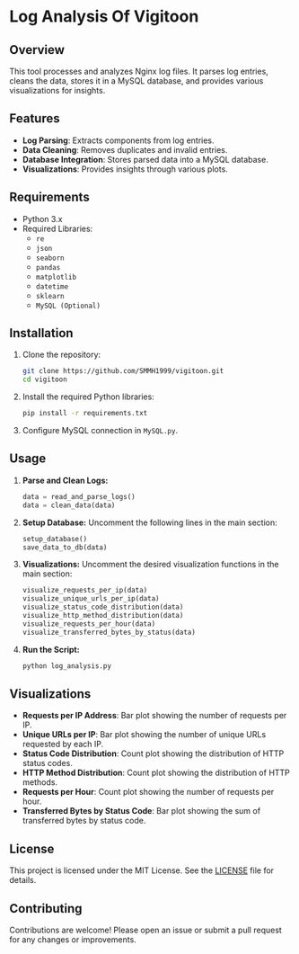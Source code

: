 # Log Analysis Of Vigitoon

## Overview

This tool processes and analyzes Nginx log files. It parses log entries, cleans the data, stores it in a MySQL database, and provides various visualizations for insights.

## Features

- **Log Parsing**: Extracts components from log entries.
- **Data Cleaning**: Removes duplicates and invalid entries.
- **Database Integration**: Stores parsed data into a MySQL database.
- **Visualizations**: Provides insights through various plots.

## Requirements

- Python 3.x
- Required Libraries:
  - `re`
  - `json`
  - `seaborn`
  - `pandas`
  - `matplotlib`
  - `datetime`
  - `sklearn`
  - `MySQL (Optional)`

## Installation

1. Clone the repository:
    ```bash
    git clone https://github.com/SMMH1999/vigitoon.git
    cd vigitoon
    ```

2. Install the required Python libraries:
    ```bash
    pip install -r requirements.txt
    ```

3. Configure MySQL connection in `MySQL.py`.

## Usage

1. **Parse and Clean Logs:**
    ```python
    data = read_and_parse_logs()
    data = clean_data(data)
    ```

2. **Setup Database:**
    Uncomment the following lines in the main section:
    ```python
    setup_database()
    save_data_to_db(data)
    ```

3. **Visualizations:**
    Uncomment the desired visualization functions in the main section:
    ```python
    visualize_requests_per_ip(data)
    visualize_unique_urls_per_ip(data)
    visualize_status_code_distribution(data)
    visualize_http_method_distribution(data)
    visualize_requests_per_hour(data)
    visualize_transferred_bytes_by_status(data)
    ```

4. **Run the Script:**
    ```bash
    python log_analysis.py
    ```

## Visualizations

- **Requests per IP Address**: Bar plot showing the number of requests per IP.
- **Unique URLs per IP**: Bar plot showing the number of unique URLs requested by each IP.
- **Status Code Distribution**: Count plot showing the distribution of HTTP status codes.
- **HTTP Method Distribution**: Count plot showing the distribution of HTTP methods.
- **Requests per Hour**: Count plot showing the number of requests per hour.
- **Transferred Bytes by Status Code**: Bar plot showing the sum of transferred bytes by status code.

## License

This project is licensed under the MIT License. See the [LICENSE](LICENSE) file for details.

## Contributing

Contributions are welcome! Please open an issue or submit a pull request for any changes or improvements.
